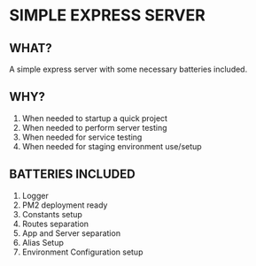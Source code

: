 # SIMPLE EXPRESS SERVER

## WHAT?
A simple express server with some necessary batteries included.

## WHY?
1. When needed to startup a quick project
2. When needed to perform server testing
3. When needed for service testing
4. When needed for staging environment use/setup

## BATTERIES INCLUDED
1. Logger
2. PM2 deployment ready
3. Constants setup
4. Routes separation
5. App and Server separation
6. Alias Setup
7. Environment Configuration setup